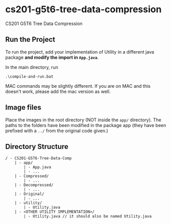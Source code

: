 # cs201-g5t6-tree-data-compression
CS201 G5T6 Tree Data Compression

## Run the Project
To run the project, add your implementation of Utility in a different java package **and modify the import in `App.java`**. 

In the main directory, run 
```
.\compile-and-run.bat
```
MAC commands may be slightly different. If you are on MAC and this doesn't work, please add the mac version as well.

## Image files
Place the images in the root directory (NOT inside the `app/` directory). The paths to the folders have been modified in the package app (they have been prefixed with a `../` from the original code given.)

## Directory Structure
```
/ - CS201-G5T6-Tree-Data-Comp
    | - app/
        | - App.java
        | - ...
    | - Compressed/
        | - ...
    | - Decompressed/
        | - ...
    | - Original/
        | - ...
    | - utility/
        | - Utility.java
    | - <OTHER UTILITY IMPLEMENTATION>/
        | - Utility.java // it should also be named Utility.java
```
